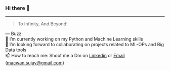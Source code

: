 ### Hi there 👋
---
> To Infinity, And Beyond!

— Buzz
<br />🔭 I’m currently working on my Python and Machine Learning skills
<br />👯 I’m looking forward to collaborating on projects related to ML-OPs and Big Data tools
<br />📫 How to reach me: Shoot me a Dm on [Linkedin](https://www.linkedin.com/in/sujay-m-045ba4ba/) or [Email]((macwan.sujay@gmail.com)) (macwan.sujay@gmail.com) 

<!--
**sujaymacwan/sujaymacwan** is a ✨ _special_ ✨ repository because its `README.md` (this file) appears on your GitHub profile.

Here are some ideas to get you started:

- 🔭 I’m currently working on ...
- 🌱 I’m currently learning ...
- 👯 I’m looking to collaborate on ...
- 🤔 I’m looking for help with ...
- 💬 Ask me about ...
- 📫 How to reach me: ...
- 😄 Pronouns: ...
- ⚡ Fun fact: ...
-->
